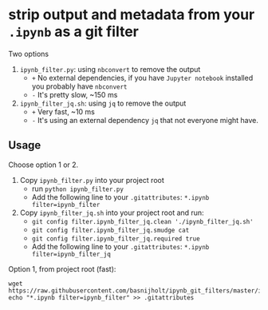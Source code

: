 # strip output and metadata from your `.ipynb` as a git filter

Two options
1. `ipynb_filter.py`: using `nbconvert` to remove the output
    * `+` No external dependencies, if you have `Jupyter notebook` installed you probably have `nbconvert`
    * `-` It's pretty slow, ~150 ms
2. `ipynb_filter_jq.sh`: using `jq` to remove the output
    * `+` Very fast, ~10 ms
    * `-` It's using an external dependency `jq` that not everyone might have.

## Usage
Choose option 1 or 2.
1. Copy `ipynb_filter.py` into your project root
    * run `python ipynb_filter.py`
    * Add the following line to your `.gitattributes`: `*.ipynb filter=ipynb_filter`
2. Copy `ipynb_filter_jq.sh` into your project root and run:
    * `git config filter.ipynb_filter_jq.clean './ipynb_filter_jq.sh'`
    * `git config filter.ipynb_filter_jq.smudge cat`
    * `git config filter.ipynb_filter_jq.required true`
    * Add the following line to your `.gitattributes`: `*.ipynb filter=ipynb_filter_jq`

Option 1, from project root (fast):
```
wget https://raw.githubusercontent.com/basnijholt/ipynb_git_filters/master/ipynb_filter.py
echo "*.ipynb filter=ipynb_filter" >> .gitattributes
```
